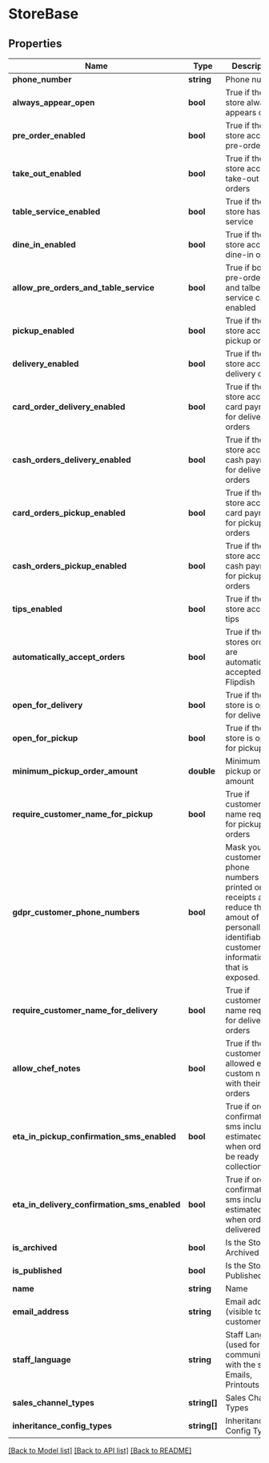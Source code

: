 # StoreBase

## Properties
Name | Type | Description | Notes
------------ | ------------- | ------------- | -------------
**phone_number** | **string** | Phone number | [optional] 
**always_appear_open** | **bool** | True if the store always appears open | [optional] 
**pre_order_enabled** | **bool** | True if the store accepts pre-orders | [optional] 
**take_out_enabled** | **bool** | True if the store accepts take-out orders | [optional] 
**table_service_enabled** | **bool** | True if the store has table service | [optional] 
**dine_in_enabled** | **bool** | True if the store accepts dine-in orders | [optional] 
**allow_pre_orders_and_table_service** | **bool** | True if both pre-orders and talbe service can be enabled | [optional] 
**pickup_enabled** | **bool** | True if the store accepts pickup orders | [optional] 
**delivery_enabled** | **bool** | True if the store accepts delivery orders | [optional] 
**card_order_delivery_enabled** | **bool** | True if the store accepts card payment for delivery orders | [optional] 
**cash_orders_delivery_enabled** | **bool** | True if the store accepts cash payment for delivery orders | [optional] 
**card_orders_pickup_enabled** | **bool** | True if the store accepts card payment for pickup orders | [optional] 
**cash_orders_pickup_enabled** | **bool** | True if the store accepts cash payment for pickup orders | [optional] 
**tips_enabled** | **bool** | True if the store accepts tips | [optional] 
**automatically_accept_orders** | **bool** | True if the stores orders are automatically accepted in Flipdish | [optional] 
**open_for_delivery** | **bool** | True if the store is open for delivery | [optional] 
**open_for_pickup** | **bool** | True if the store is open for pickup | [optional] 
**minimum_pickup_order_amount** | **double** | Minimum pickup order amount | [optional] 
**require_customer_name_for_pickup** | **bool** | True if customer name required for pickup orders | [optional] 
**gdpr_customer_phone_numbers** | **bool** | Mask your customers phone numbers printed on receipts and reduce the amout of personally identifiable customer information that is exposed. | [optional] 
**require_customer_name_for_delivery** | **bool** | True if customer name required for delivery orders | [optional] 
**allow_chef_notes** | **bool** | True if the customer is allowed enter custom notes with their orders | [optional] 
**eta_in_pickup_confirmation_sms_enabled** | **bool** | True if order confirmation sms includes estimated time when order will be ready for collection | [optional] 
**eta_in_delivery_confirmation_sms_enabled** | **bool** | True if order confirmation sms includes estimated time when order will delivered | [optional] 
**is_archived** | **bool** | Is the Store Archived | [optional] 
**is_published** | **bool** | Is the Store Published | [optional] 
**name** | **string** | Name | [optional] 
**email_address** | **string** | Email address (visible to customers) | [optional] 
**staff_language** | **string** | Staff Language (used for communication with the staff)  Emails, Printouts etc | [optional] 
**sales_channel_types** | **string[]** | Sales Channel Types | [optional] 
**inheritance_config_types** | **string[]** | Inheritance Config Types | [optional] 

[[Back to Model list]](../README.md#documentation-for-models) [[Back to API list]](../README.md#documentation-for-api-endpoints) [[Back to README]](../README.md)


